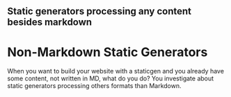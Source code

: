 Static generators processing any content besides markdown
----

Non-Markdown Static Generators
==============================

When you want to build your website with a staticgen and you already have some content, not written in MD, what do you do?
You investigate about static generators processing others formats than Markdown.
